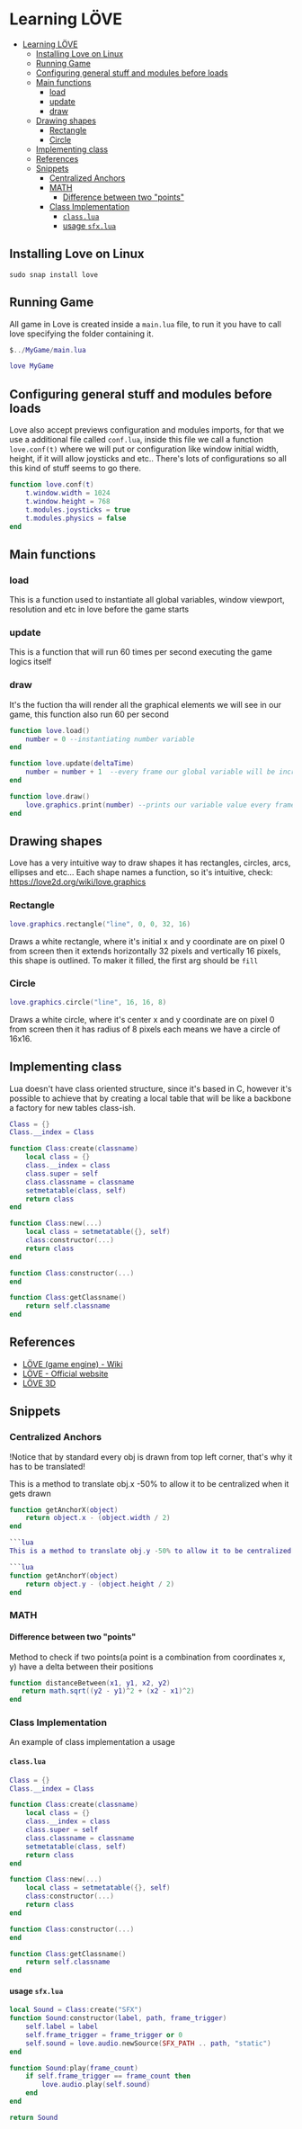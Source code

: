 # Learning LÖVE

- [Learning LÖVE](#learning-löve)
  - [Installing Love on Linux](#installing-love-on-linux)
  - [Running Game](#running-game)
  - [Configuring general stuff and modules before loads](#configuring-general-stuff-and-modules-before-loads)
  - [Main functions](#main-functions)
    - [load](#load)
    - [update](#update)
    - [draw](#draw)
  - [Drawing shapes](#drawing-shapes)
    - [Rectangle](#rectangle)
    - [Circle](#circle)
  - [Implementing class](#implementing-class)
  - [References](#references)
  - [Snippets](#snippets)
    - [Centralized Anchors](#centralized-anchors)
    - [MATH](#math)
      - [Difference between two "points"](#difference-between-two-points)
    - [Class Implementation](#class-implementation)
      - [`class.lua`](#classlua)
      - [usage `sfx.lua`](#usage-sfxlua)

## Installing Love on Linux

```shell
sudo snap install love
```

## Running Game

All game in Love is created inside a `main.lua` file, to run it you have to call love specifying the folder containing it.

```lua
$../MyGame/main.lua

love MyGame
```

## Configuring general stuff and modules before loads

Love also accept previews configuration and modules imports, for that we use a additional file called `conf.lua`, inside this file we call a function `love.conf(t)` where we will put or configuration like window initial width, height, if it will allow joysticks and etc.. There's lots of configurations so all this kind of stuff seems to go there.

```lua
function love.conf(t)
    t.window.width = 1024
    t.window.height = 768
    t.modules.joysticks = true
    t.modules.physics = false 
end
```

## Main functions

### load

This is a function used to instantiate all global variables, window viewport, resolution and etc in love before the game starts

### update

This is a function that will run 60 times per second executing the game logics itself

### draw

It's the fuction tha will render all the graphical elements we will see in our game, this function also run 60 per second

```lua
function love.load()
    number = 0 --instantiating number variable
end

function love.update(deltaTime)
    number = number + 1  --every frame our global variable will be increased by 1
end

function love.draw()
    love.graphics.print(number) --prints our variable value every frame
end
```

## Drawing shapes

Love has a very intuitive way to draw shapes it has rectangles, circles, arcs, ellipses and etc... Each shape names a function, so it's intuitive, check: <https://love2d.org/wiki/love.graphics>

### Rectangle

```lua
love.graphics.rectangle("line", 0, 0, 32, 16)
```

Draws a white rectangle, where it's initial x and y coordinate are on pixel 0 from screen then it extends horizontally 32 pixels and vertically 16 pixels, this shape is outlined. To maker it filled, the first arg should be `fill`

### Circle

```lua
love.graphics.circle("line", 16, 16, 8)
```

Draws a white circle, where it's center x and y coordinate are on pixel 0 from screen then it has radius of 8 pixels each means we have a circle of 16x16.

## Implementing class

Lua doesn't have class oriented structure, since it's based in C, however it's possible to achieve that by creating a local table that will be like a backbone a factory for new tables class-ish.

```lua
Class = {}
Class.__index = Class

function Class:create(classname)
    local class = {}
    class.__index = class
    class.super = self
    class.classname = classname
    setmetatable(class, self)
    return class
end

function Class:new(...)
    local class = setmetatable({}, self)
    class:constructor(...)
    return class
end

function Class:constructor(...)
end

function Class:getClassname()
    return self.classname
end
```

## References

- [LÖVE (game engine) - Wiki](https://en.wikipedia.org/wiki/L%C3%B6ve_(game_engine))
- [LÖVE - Official website](https://love2d.org/)
- [LÖVE 3D](https://github.com/groverburger/g3d)

## Snippets

### Centralized Anchors

!Notice that by standard every obj is drawn from top left corner, that's why it has to be translated!

This is a method to translate obj.x -50% to allow it to be centralized when it gets drawn

```lua
function getAnchorX(object)
    return object.x - (object.width / 2)
end

```lua
This is a method to translate obj.y -50% to allow it to be centralized when it gets drawn

```lua
function getAnchorY(object)
    return object.y - (object.height / 2)
end
```

### MATH

#### Difference between two "points"

Method to check if two points(a point is a combination from coordinates x, y) have a delta between their positions

```lua
function distanceBetween(x1, y1, x2, y2)
   return math.sqrt((y2 - y1)^2 + (x2 - x1)^2)
end
```

### Class Implementation

An example of class implementation a usage

#### `class.lua`

```lua
Class = {}
Class.__index = Class

function Class:create(classname)
    local class = {}
    class.__index = class
    class.super = self
    class.classname = classname
    setmetatable(class, self)
    return class
end

function Class:new(...)
    local class = setmetatable({}, self)
    class:constructor(...)
    return class
end

function Class:constructor(...)
end

function Class:getClassname()
    return self.classname
end
```

#### usage `sfx.lua`

```lua
local Sound = Class:create("SFX")
function Sound:constructor(label, path, frame_trigger)
    self.label = label
    self.frame_trigger = frame_trigger or 0
    self.sound = love.audio.newSource(SFX_PATH .. path, "static")
end

function Sound:play(frame_count)
    if self.frame_trigger == frame_count then
        love.audio.play(self.sound)
    end
end

return Sound
```
